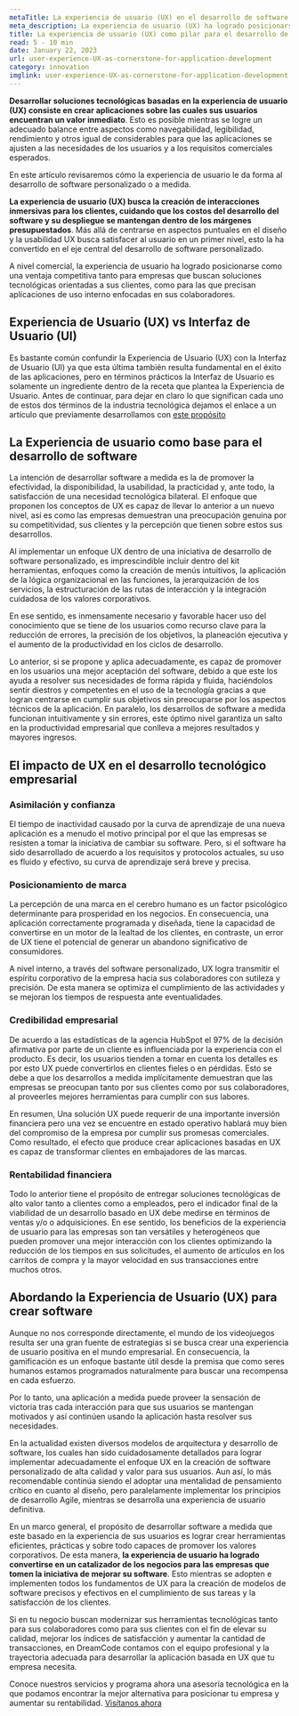 ```yaml
---
metaTitle: La experiencia de usuario (UX) en el desarrollo de software
meta_description: La experiencia de usuario (UX) ha logrado posicionarse como una ventaja competitiva tanto para empresas que buscan soluciones tecnológicas orientadas a sus clientes, como para las que precisan aplicaciones de uso interno enfocadas en sus colaboradores.
title: La experiencia de usuario (UX) como pilar para el desarrollo de aplicaciones
read: 5 - 10 min
date: January 22, 2023
url: user-experience-UX-as-cornerstone-for-application-development
category: innovation
imglink: user-experience-UX-as-cornerstone-for-application-development.jpg
---
```


**Desarrollar soluciones tecnológicas basadas en la experiencia de usuario (UX) consiste en crear aplicaciones sobre las cuales sus usuarios encuentran un valor inmediato**. Esto es posible mientras se logre un adecuado balance entre aspectos como navegabilidad, legibilidad, rendimiento y otros igual de considerables para que las aplicaciones se ajusten a las necesidades de los usuarios y a los requisitos comerciales esperados.

En este artículo revisaremos cómo la experiencia de usuario le da forma al desarrollo de software personalizado o a medida.

**La experiencia de usuario (UX) busca la creación de interacciones inmersivas para los clientes, cuidando que los costos del desarrollo del software y su despliegue se mantengan dentro de los márgenes presupuestados**. Más allá de centrarse en aspectos puntuales en el diseño y la usabilidad UX busca satisfacer al usuario en un primer nivel, esto la ha convertido en el eje central del desarrollo de software personalizado.

A nivel comercial, la experiencia de usuario ha logrado posicionarse como una ventaja competitiva tanto para empresas que buscan soluciones tecnológicas orientadas a sus clientes, como para las que precisan aplicaciones de uso interno enfocadas en sus colaboradores.

## Experiencia de Usuario (UX) vs Interfaz de Usuario (UI)

Es bastante común confundir la Experiencia de Usuario (UX) con la Interfaz de Usuario (UI) ya que esta última también resulta fundamental en el éxito de las aplicaciones, pero en términos prácticos la Interfaz de Usuario es solamente un ingrediente dentro de la receta que plantea la Experiencia de Usuario. Antes de continuar, para dejar en claro lo que significan cada uno de estos dos términos de la industria tecnológica dejamos el enlace a un artículo que previamente desarrollamos con [este propósito](https://www.dreamcodesoft.com/es/blog/ui-ux-crucial-components-for-development-high-value-web-applications)

## La Experiencia de usuario como base para el desarrollo de software

La intención de desarrollar software a medida es la de promover la efectividad, la disponibilidad, la usabilidad, la practicidad y, ante todo, la satisfacción de una necesidad tecnológica bilateral. El enfoque que proponen los conceptos de UX es capaz de llevar lo anterior a un nuevo nivel, así es como las empresas demuestran una preocupación genuina por su competitividad, sus clientes y la percepción que tienen sobre estos sus desarrollos.

Al implementar un enfoque UX dentro de una iniciativa de desarrollo de software personalizado, es imprescindible incluir dentro del kit herramientas, enfoques como la creación de menús intuitivos, la aplicación de la lógica organizacional en las funciones, la jerarquización de los servicios, la estructuración de las rutas de interacción y la integración cuidadosa de los valores corporativos.

En ese sentido, es inmensamente necesario y favorable hacer uso del conocimiento que se tiene de los usuarios como recurso clave para la reducción de errores, la precisión de los objetivos, la planeación ejecutiva y el aumento de la productividad en los ciclos de desarrollo.

Lo anterior, si se propone y aplica adecuadamente, es capaz de promover en los usuarios una mejor aceptación del software, debido a que este los ayuda a resolver sus necesidades de forma rápida y fluida, haciéndolos sentir diestros y competentes en el uso de la tecnología gracias a que logran centrarse en cumplir sus objetivos sin preocuparse por los aspectos técnicos de la aplicación. En paralelo, los desarrollos de software a medida funcionan intuitivamente y sin errores, este óptimo nivel garantiza un salto en la productividad empresarial que conlleva a mejores resultados y mayores ingresos.

## El impacto de UX en el desarrollo tecnológico empresarial

### Asimilación y confianza

El tiempo de inactividad causado por la curva de aprendizaje de una nueva aplicación es a menudo el motivo principal por el que las empresas se resisten a tomar la iniciativa de cambiar su software. Pero, si el software ha sido desarrollado de acuerdo a los requisitos y protocolos actuales, su uso es fluido y efectivo, su curva de aprendizaje será breve y precisa.

### Posicionamiento de marca

La percepción de una marca en el cerebro humano es un factor psicológico determinante para prosperidad en los negocios. En consecuencia, una aplicación correctamente programada y diseñada, tiene la capacidad de convertirse en un motor de la lealtad de los clientes, en contraste, un error de UX tiene el potencial de generar un abandono significativo de consumidores.

A nivel interno, a través del software personalizado, UX logra transmitir el espíritu corporativo de la empresa hacia sus colaboradores con sutileza y precisión. De esta manera se optimiza el cumplimiento de las actividades y se mejoran los tiempos de respuesta ante eventualidades.

### Credibilidad empresarial

De acuerdo a las estadísticas de la agencia HubSpot el 97% de la decisión afirmativa por parte de un cliente es influenciada por la experiencia con el producto. Es decir, los usuarios tienden a tomar en cuenta los detalles es por esto UX puede convertirlos en clientes fieles o en pérdidas. Esto se debe a que los desarrollos a medida implícitamente demuestran que las empresas se preocupan tanto por sus clientes como por sus colaboradores, al proveerles mejores herramientas para cumplir con sus labores.

En resumen, Una solución UX puede requerir de una importante inversión financiera pero una vez se encuentre en estado operativo hablará muy bien del compromiso de la empresa por cumplir sus promesas comerciales. Como resultado, el efecto que produce crear aplicaciones basadas en UX es capaz de transformar clientes en embajadores de las marcas.

### Rentabilidad financiera

Todo lo anterior tiene el propósito de entregar soluciones tecnológicas de alto valor tanto a clientes como a empleados, pero el indicador final de la viabilidad de un desarrollo basado en UX debe medirse en términos de ventas y/o o adquisiciones. En ese sentido, los beneficios de la experiencia de usuario para las empresas son tan versátiles y heterogéneos que pueden promover una mejor interacción con los clientes optimizando la reducción de los tiempos en sus solicitudes, el aumento de artículos en los carritos de compra y la mayor velocidad en sus transacciones entre muchos otros.

## Abordando la Experiencia de Usuario (UX) para crear software

Aunque no nos corresponde directamente, el mundo de los videojuegos resulta ser una gran fuente de estrategias si se busca crear una experiencia de usuario positiva en el mundo empresarial. En consecuencia, la gamificación es un enfoque bastante útil desde la premisa que como seres humanos estamos programados naturalmente para buscar una recompensa en cada esfuerzo.

Por lo tanto, una aplicación a medida puede proveer la sensación de victoria tras cada interacción para que sus usuarios se mantengan motivados y así continúen usando la aplicación hasta resolver sus necesidades.

En la actualidad existen diversos modelos de arquitectura y desarrollo de software, los cuales han sido cuidadosamente detallados para lograr implementar adecuadamente el enfoque UX en la creación de software personalizado de alta calidad y valor para sus usuarios. Aun así, lo más recomendable continúa siendo el adoptar una mentalidad de pensamiento crítico en cuanto al diseño, pero paralelamente implementar los principios de desarrollo Agile, mientras se desarrolla una experiencia de usuario definitiva.

En un marco general, el propósito de desarrollar software a medida que este basado en la experiencia de sus usuarios es lograr crear herramientas eficientes, prácticas y sobre todo capaces de promover los valores corporativos. De esta manera, **la experiencia de usuario ha logrado convertirse en un catalizador de los negocios para las empresas que tomen la iniciativa de mejorar su software**. Esto mientras se adopten e implementen todos los fundamentos de UX para la creación de modelos de software precisos y efectivos en el cumplimiento de sus tareas y la satisfacción de los clientes.

Si en tu negocio buscan modernizar sus herramientas tecnológicas tanto para sus colaboradores como para sus clientes con el fin de elevar su calidad, mejorar los índices de satisfacción y aumentar la cantidad de transacciones, en DreamCode contamos con el equipo profesional y la trayectoria adecuada para desarrollar la aplicación basada en UX que tu empresa necesita.

Conoce nuestros servicios y programa ahora una asesoría tecnológica en la que podamos encontrar la mejor alternativa para posicionar tu empresa y aumentar su rentabilidad. [Visítanos ahora](https://www.dreamcodesoft.com/es/services)
